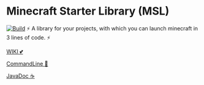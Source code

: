 # Minecraft Starter Library (MSL) 
[![Build](https://app.travis-ci.com/Leanfe/MStarter.svg?branch=main)](https://leanfe.github.io/MStarter/)
⚡ A library for your projects, with which you can launch minecraft in 3 lines of code. ⚡

[WIKI 💕](https://github.com/Leanfe/MStarter/wiki)

[CommandLine 🎉](https://github.com/Leanfe/MStarter/wiki/Minecraft-CommandLine-args.)

[JavaDoc ☕](https://leanfe.github.io/MStarter/)
